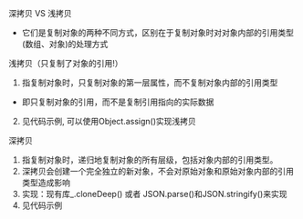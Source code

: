 深拷贝 VS 浅拷贝
- 它们是复制对象的两种不同方式，区别在于复制对象时对对象内部的引用类型(数组、对象)的处理方式

浅拷贝（只复制了对象的引用!）
1. 指复制对象时，只复制对象的第一层属性，而不复制对象内部的引用类型
- 即只复制对象的引用，而不是复制引用指向的实际数据
2. 见代码示例, 可以使用Object.assign()实现浅拷贝

深拷贝
1. 指复制对象时，递归地复制对象的所有层级，包括对象内部的引用类型。
2. 深拷贝会创建一个完全独立的新对象，不会对原始对象和原始对象内部的引用类型造成影响
3. 实现：现有库_.cloneDeep() 或者 JSON.parse()和JSON.stringify()来实现
4. 见代码示例